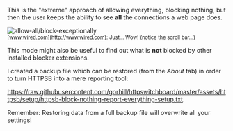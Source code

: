 This is the "extreme" approach of allowing everything, blocking nothing, but then the user keeps the ability to see **all** the connections a web page does.

![allow-all/block-exceptionally](https://raw2.github.com/gorhill/httpswitchboard/master/doc/img/httpsb-allow-all-disclose-all.png)<br><sup>[www.wired.com](http://www.wired.com): Just... Wow! (notice the scroll bar...)</sup>

This mode might also be useful to find out what is **not** blocked by other installed blocker extensions.

I created a backup file which can be restored (from the _About_ tab) in order to turn HTTPSB into a mere reporting tool:

<https://raw.githubusercontent.com/gorhill/httpswitchboard/master/assets/httpsb/setup/httpsb-block-nothing-report-everything-setup.txt>.

Remember: Restoring data from a full backup file will overwrite all your settings!